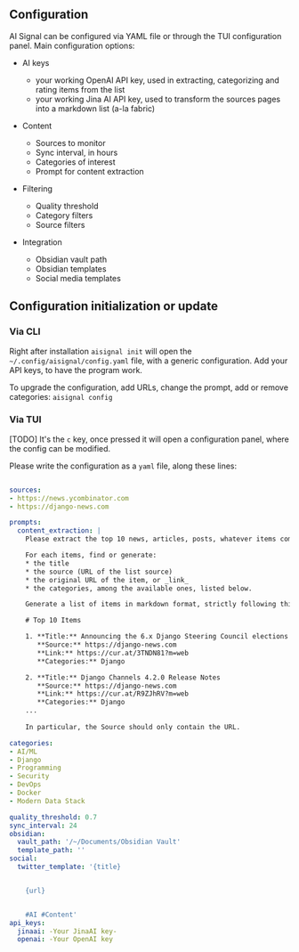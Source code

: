 ## Configuration

AI Signal can be configured via YAML file or through the TUI configuration panel. Main configuration options:

- AI keys
  - your working OpenAI API key, used in extracting, categorizing and rating items from the list
  - your working Jina AI API key, used to transform the sources pages into a markdown list (a-la fabric)

- Content
  - Sources to monitor
  - Sync interval, in hours
  - Categories of interest
  - Prompt for content extraction
  
- Filtering
  - Quality threshold
  - Category filters
  - Source filters
  
- Integration
  - Obsidian vault path
  - Obsidian templates
  - Social media templates
  

## Configuration initialization or update

### Via CLI
Right after installation `aisignal init` will open the `~/.config/aisignal/config.yaml` file, with a generic 
configuration. Add your API keys, to have the program work.

To upgrade the configuration, add URLs, change the prompt, add or remove categories: `aisignal config`

### Via TUI
[TODO]
It's the `c` key, once pressed it will open a configuration panel, where the config can be modified.

Please write the configuration as a `yaml` file, along these lines:

```yaml

sources:
- https://news.ycombinator.com
- https://django-news.com

prompts:
  content_extraction: |
    Please extract the top 10 news, articles, posts, whatever items compose this list.

    For each items, find or generate:
    * the title
    * the source (URL of the list source)
    * the original URL of the item, or _link_
    * the categories, among the available ones, listed below.

    Generate a list of items in markdown format, strictly following this syntax:

    # Top 10 Items

    1. **Title:** Announcing the 6.x Django Steering Council elections 🚀  
       **Source:** https://django-news.com  
       **Link:** https://cur.at/3TNDN81?m=web  
       **Categories:** Django

    2. **Title:** Django Channels 4.2.0 Release Notes  
       **Source:** https://django-news.com
       **Link:** https://cur.at/R9ZJhRV?m=web  
       **Categories:** Django
    ...
 
    In particular, the Source should only contain the URL.

categories:
- AI/ML
- Django
- Programming
- Security
- DevOps
- Docker
- Modern Data Stack

quality_threshold: 0.7
sync_interval: 24
obsidian:
  vault_path: '/~/Documents/Obsidian Vault'
  template_path: ''
social:
  twitter_template: '{title}


    {url}


    #AI #Content'
api_keys:
  jinaai: -Your JinaAI key-
  openai: -Your OpenAI key
```

